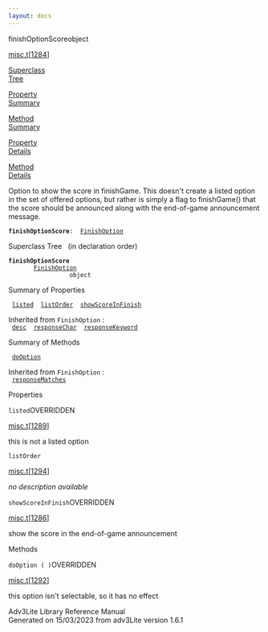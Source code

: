 ```yaml
---
layout: docs
---
```

<span class="title">finishOptionScore</span><span class="type">object</span>

[misc.t](../file/misc.t.html)\[[1284](../source/misc.t.html#1284)\]

[Superclass  
Tree](#_SuperClassTree_)

[Property  
Summary](#_PropSummary_)

[Method  
Summary](#_MethodSummary_)

[Property  
Details](#_Properties_)

[Method  
Details](#_Methods_)

<div class="fdesc">

Option to show the score in finishGame. This doesn't create a listed
option in the set of offered options, but rather is simply a flag to
finishGame() that the score should be announced along with the
end-of-game announcement message.

**`finishOptionScore`**` :   `[`FinishOption`](../object/FinishOption.html)

</div>

<span id="_SuperClassTree_"></span>

<div class="mjhd">

<span class="hdln">Superclass Tree</span>   (in declaration order)

</div>

**`finishOptionScore`**  
`         `[`FinishOption`](../object/FinishOption.html)  
`                 object`  
<span id="_PropSummary_"></span>

<div class="mjhd">

<span class="hdln">Summary of Properties</span>  

</div>

` `[`listed`](#listed)`  `[`listOrder`](#listOrder)`  `[`showScoreInFinish`](#showScoreInFinish)`  `

Inherited from `FinishOption` :  
` `[`desc`](../object/FinishOption.html#desc)`  `[`responseChar`](../object/FinishOption.html#responseChar)`  `[`responseKeyword`](../object/FinishOption.html#responseKeyword)`  `

<span id="_MethodSummary_"></span>

<div class="mjhd">

<span class="hdln">Summary of Methods</span>  

</div>

` `[`doOption`](#doOption)`  `

Inherited from `FinishOption` :  
` `[`responseMatches`](../object/FinishOption.html#responseMatches)`  `

<span id="_Properties_"></span>

<div class="mjhd">

<span class="hdln">Properties</span>  

</div>

<span id="listed"></span>

`listed`<span class="rem">OVERRIDDEN</span>

[misc.t](../file/misc.t.html)\[[1289](../source/misc.t.html#1289)\]

<div class="desc">

this is not a listed option

</div>

<span id="listOrder"></span>

`listOrder`

[misc.t](../file/misc.t.html)\[[1294](../source/misc.t.html#1294)\]

<div class="desc">

*no description available*

</div>

<span id="showScoreInFinish"></span>

`showScoreInFinish`<span class="rem">OVERRIDDEN</span>

[misc.t](../file/misc.t.html)\[[1286](../source/misc.t.html#1286)\]

<div class="desc">

show the score in the end-of-game announcement

</div>

<span id="_Methods_"></span>

<div class="mjhd">

<span class="hdln">Methods</span>  

</div>

<span id="doOption"></span>

`doOption ( )`<span class="rem">OVERRIDDEN</span>

[misc.t](../file/misc.t.html)\[[1292](../source/misc.t.html#1292)\]

<div class="desc">

this option isn't selectable, so it has no effect

</div>

<div class="ftr">

Adv3Lite Library Reference Manual  
Generated on 15/03/2023 from adv3Lite version 1.6.1

</div>
